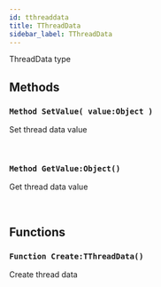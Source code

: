 ```yaml
---
id: tthreaddata
title: TThreadData
sidebar_label: TThreadData
---
```


ThreadData type


## Methods

### `Method SetValue( value:Object )`

Set thread data value

<br/>

### `Method GetValue:Object()`

Get thread data value

<br/>

## Functions

### `Function Create:TThreadData()`

Create thread data

<br/>

